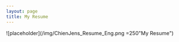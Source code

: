 ```yaml
---
layout: page
title: My Resume
---
```


![placeholder](/img/ChienJens_Resume_Eng.png =250"My Resume")
